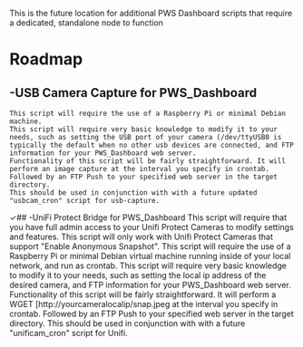 This is the future location for additional PWS Dashboard scripts that require a dedicated, standalone node to function

# Roadmap

## -USB Camera Capture for PWS_Dashboard
    This script will require the use of a Raspberry Pi or minimal Debian machine.
    This script will require very basic knowledge to modify it to your needs, such as setting the USB port of your camera (/dev/ttyUSB0 is typically the default when no other usb devices are connected, and FTP information for your PWS_Dashboard web server.
    Functionality of this script will be fairly straightforward. It will perform an image capture at the interval you specify in crontab. Followed by an FTP Push to your specified web server in the target directory.
    This should be used in conjunction with with a future updated "usbcam_cron" script for usb-capture.


<span>&#10003;</span>## -UniFi Protect Bridge for PWS_Dashboard
    This script will require that you have full admin access to your Unifi Protect Cameras to modify settings and features.
    This script will only work with Unifi Protect Cameras that support "Enable Anonymous Snapshot".
    This script will require the use of a Raspberry Pi or minimal Debian virtual machine running inside of your local network, and run as crontab.
    This script will require very basic knowledge to modify it to your needs, such as setting the local ip address of the desired camera, and FTP information for your PWS_Dashboard web server.
    Functionality of this script will be fairly straightforward. It will perform a WGET [http://yourcameralocalip/snap.jpeg at the interval you specify in crontab. Followed by an FTP Push to your specified web server in the target directory.
    This should be used in conjunction with with a future "unificam_cron" script for Unifi.

